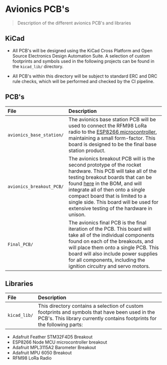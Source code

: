 # Avionics PCB's

> Description of the different avionics PCB's and libraries

## KiCad

- All PCB's will be designed using the KiCad Cross Platform and Open Source Electronics Design Automation Suite. A selection of custom footprints and symbols used in the following projects can be found in the `kicad_lib/` directory.

- All PCB's within this directory will be subject to standard ERC and DRC rule checks, which will be performed and checked by the CI pipeline.

## PCB's

| File             | Description       |
|:-----------------|:------------------|
| `avionics_base_station/`  | The avionics base station PCB will be used to connect the RFM98 LoRa radio to the [ESP8266 microcontroller](https://www.espressif.com/en/products/socs/esp8266), maintaining a small form-factor. This board is designed to be the final base station product. |
| `avionics_breakout_PCB/`  | The avionics breakout PCB will is the second prototype of the rocket hardware. This PCB will take all of the testing breakout boards that can be found [here](../bill_of_materials/bill_of_materials.md) in the BOM, and will integrate all of then onto a single compact board that is limited to a single side. This board will be used for extensive testing of the hardware in unison. |
| `Final_PCB/` | The avionics final PCB is the final iteration of the PCB. This board will take all of the individual components found on each of the breakouts, and will place them onto a single PCB. This board will also include power supplies for all components, including the ignition circuitry and servo motors.  |

## Libraries

| File             | Description       |
|:-----------------|:------------------|
| `kicad_lib/` | This directory contains a selection of custom footprints and symbols that have been used in the PCB's. This library currently contains footprints for the following parts:

- Adafruit Feather STM32F4D5 Breakout
- ESP8266 Node MCU microcontroller breakout
- Adafruit MPL3115A2 Barometer Breakout
- Adafruit MPU 6050 Breakout
- RFM98 LoRa Radio
